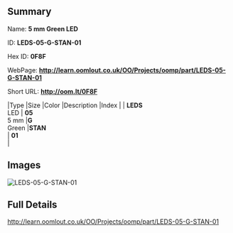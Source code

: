 

## Summary
 
Name: __5 mm Green LED__

ID: __LEDS-05-G-STAN-01__

Hex ID: __0F8F__

WebPage: __http://learn.oomlout.co.uk/OO/Projects/oomp/part/LEDS-05-G-STAN-01__

Short URL: __http://oom.lt/0F8F__


|Type   |Size   |Color   |Description   |Index   |
| __LEDS__ <br>LED  | __05__<br>5 mm   |__G__<br>Green    |__STAN__<br>    | __01__<br>  |


## Images
![LEDS-05-G-STAN-01](http://oomlout.com/oomp-gen/parts/LEDS-05-G-STAN-01/LEDS-05-G-STAN-01_420.jpg)

## Full Details

 http://learn.oomlout.co.uk/OO/Projects/oomp/part/LEDS-05-G-STAN-01

